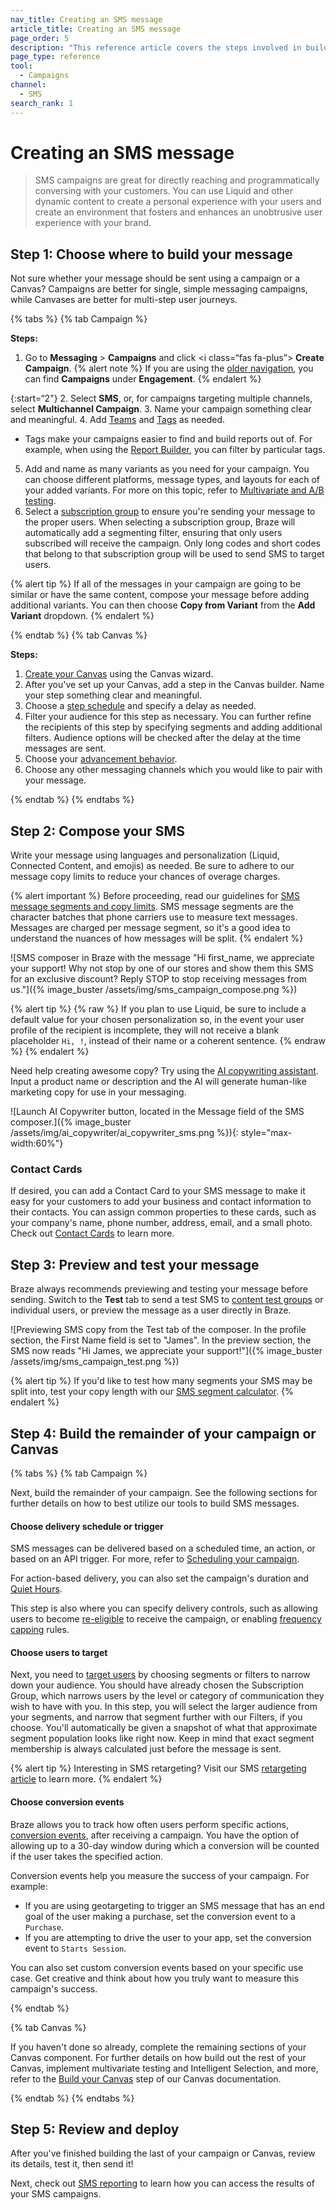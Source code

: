```yaml
---
nav_title: Creating an SMS message
article_title: Creating an SMS message
page_order: 5
description: "This reference article covers the steps involved in building out and creating an SMS message."
page_type: reference
tool:
  - Campaigns
channel:
  - SMS
search_rank: 1
---
```


# Creating an SMS message

> SMS campaigns are great for directly reaching and programmatically conversing with your customers. You can use Liquid and other dynamic content to create a personal experience with your users and create an environment that fosters and enhances an unobtrusive user experience with your brand. 

## Step 1: Choose where to build your message

Not sure whether your message should be sent using a campaign or a Canvas? Campaigns are better for single, simple messaging campaigns, while Canvases are better for multi-step user journeys.

{% tabs %}
{% tab Campaign %}

**Steps:**

1. Go to **Messaging** > **Campaigns** and click <i class=“fas fa-plus”></i> **Create Campaign**.
{% alert note %}
If you are using the [older navigation]({{site.baseurl}}/navigation), you can find **Campaigns** under **Engagement**.
{% endalert %}

{:start=“2"}
2. Select **SMS**, or, for campaigns targeting multiple channels, select **Multichannel Campaign**.
3. Name your campaign something clear and meaningful.
4. Add [Teams]({{site.baseurl}}/user_guide/administrative/manage_your_braze_users/teams/) and [Tags]({{site.baseurl}}/user_guide/administrative/app_settings/manage_app_group/tags/) as needed.
   * Tags make your campaigns easier to find and build reports out of. For example, when using the [Report Builder]({{site.baseurl}}/user_guide/data_and_analytics/reporting/report_builder/), you can filter by particular tags.
5. Add and name as many variants as you need for your campaign. You can choose different platforms, message types, and layouts for each of your added variants. For more on this topic, refer to [Multivariate and A/B testing]({{site.baseurl}}/user_guide/engagement_tools/testing/multivariant_testing/).
6. Select a [subscription group]({{site.baseurl}}/user_guide/message_building_by_channel/sms/sms_subscription_group/) to ensure you're sending your message to the proper users. When selecting a subscription group, Braze will automatically add a segmenting filter, ensuring that only users subscribed will receive the campaign. Only long codes and short codes that belong to that subscription group will be used to send SMS to target users.

{% alert tip %}
If all of the messages in your campaign are going to be similar or have the same content, compose your message before adding additional variants. You can then choose **Copy from Variant** from the **Add Variant** dropdown.
{% endalert %}

{% endtab %}
{% tab Canvas %}

**Steps:**

1. [Create your Canvas]({{site.baseurl}}/user_guide/engagement_tools/canvas/create_a_canvas/create_a_canvas/) using the Canvas wizard.
2. After you've set up your Canvas, add a step in the Canvas builder. Name your step something clear and meaningful.
3. Choose a [step schedule]({{site.baseurl}}/user_guide/engagement_tools/canvas/create_a_canvas/time_based_canvas/#schedule-delay) and specify a delay as needed.
4. Filter your audience for this step as necessary. You can further refine the recipients of this step by specifying segments and adding additional filters. Audience options will be checked after the delay at the time messages are sent.
5. Choose your [advancement behavior]({{site.baseurl}}/user_guide/engagement_tools/canvas/create_a_canvas/advancement/).
6. Choose any other messaging channels which you would like to pair with your message.

{% endtab %}
{% endtabs %}

## Step 2: Compose your SMS

Write your message using languages and personalization (Liquid, Connected Content, and emojis) as needed. Be sure to adhere to our message copy limits to reduce your chances of overage charges.

{% alert important %}
Before proceeding, read our guidelines for [SMS message segments and copy limits]({{site.baseurl}}/user_guide/message_building_by_channel/sms/campaign/segments/). SMS message segments are the character batches that phone carriers use to measure text messages. Messages are charged per message segment, so it's a good idea to understand the nuances of how messages will be split.
{% endalert %}

![SMS composer in Braze with the message "Hi first_name, we appreciate your support! Why not stop by one of our stores and show them this SMS for an exclusive discount? Reply STOP to stop receiving messages from us."]({% image_buster /assets/img/sms_campaign_compose.png %})

{% alert tip %}
{% raw %}
If you plan to use Liquid, be sure to include a default value for your chosen personalization so, in the event your user profile of the recipient is incomplete, they will not receive a blank placeholder `Hi, !`, instead of their name or a coherent sentence.
{% endraw %}
{% endalert %}

Need help creating awesome copy? Try using the [AI copywriting assistant]({{site.baseurl}}/user_guide/intelligence/ai_copywriting/). Input a product name or description and the AI will generate human-like marketing copy for use in your messaging.

![Launch AI Copywriter button, located in the Message field of the SMS composer.]({% image_buster /assets/img/ai_copywriter/ai_copywriter_sms.png %}){: style="max-width:60%"}

### Contact Cards

If desired, you can add a Contact Card to your SMS message to make it easy for your customers to add your business and contact information to their contacts. You can assign common properties to these cards, such as your company's name, phone number, address, email, and a small photo. Check out [Contact Cards]({{site.baseurl}}/user_guide/message_building_by_channel/sms/mms/contact_card/) to learn more.

## Step 3: Preview and test your message

Braze always recommends previewing and testing your message before sending. Switch to the **Test** tab to send a test SMS to [content test groups]({{site.baseurl}}/user_guide/administrative/app_settings/developer_console/internal_groups_tab/#content-test-groups) or individual users, or preview the message as a user directly in Braze.

![Previewing SMS copy from the Test tab of the composer. In the profile section, the First Name field is set to "James". In the preview section, the SMS now reads "Hi James, we appreciate your support!"]({% image_buster /assets/img/sms_campaign_test.png %})

{% alert tip %}
If you'd like to test how many segments your SMS may be split into, test your copy length with our [SMS segment calculator]({{site.baseurl}}/user_guide/message_building_by_channel/sms/campaign/segments/#segment-calculator).
{% endalert %}

## Step 4: Build the remainder of your campaign or Canvas

{% tabs %}
{% tab Campaign %}

Next, build the remainder of your campaign. See the following sections for further details on how to best utilize our tools to build SMS messages.

#### Choose delivery schedule or trigger

SMS messages can be delivered based on a scheduled time, an action, or based on an API trigger. For more, refer to [Scheduling your campaign]({{site.baseurl}}/user_guide/engagement_tools/campaigns/building_campaigns/delivery_types/).

For action-based delivery, you can also set the campaign's duration and [Quiet Hours]({{site.baseurl}}/user_guide/engagement_tools/campaigns/building_campaigns/time_based_campaign/#quiet-hours).

This step is also where you can specify delivery controls, such as allowing users to become [re-eligible]({{site.baseurl}}/user_guide/engagement_tools/campaigns/building_campaigns/delivery_types/reeligibility/#campaigns) to receive the campaign, or enabling [frequency capping]({{site.baseurl}}/user_guide/engagement_tools/campaigns/building_campaigns/rate-limiting/#frequency-capping) rules.

#### Choose users to target

Next, you need to [target users]({{site.baseurl}}/user_guide/engagement_tools/campaigns/building_campaigns/targeting_users/) by choosing segments or filters to narrow down your audience. You should have already chosen the Subscription Group, which narrows users by the level or category of communication they wish to have with you. In this step, you will select the larger audience from your segments, and narrow that segment further with our Filters, if you choose. You'll automatically be given a snapshot of what that approximate segment population looks like right now. Keep in mind that exact segment membership is always calculated just before the message is sent.

{% alert tip %}
Interesting in SMS retargeting? Visit our SMS [retargeting article]({{site.baseurl}}/user_guide/message_building_by_channel/sms/campaign/retargeting/) to learn more. 
{% endalert %}

#### Choose conversion events

Braze allows you to track how often users perform specific actions, [conversion events]({{site.baseurl}}/user_guide/engagement_tools/campaigns/building_campaigns/conversion_events/), after receiving a campaign. You have the option of allowing up to a 30-day window during which a conversion will be counted if the user takes the specified action.

Conversion events help you measure the success of your campaign. For example:

- If you are using geotargeting to trigger an SMS message that has an end goal of the user making a purchase, set the conversion event to a `Purchase`.
- If you are attempting to drive the user to your app, set the conversion event to `Starts Session`.

You can also set custom conversion events based on your specific use case. Get creative and think about how you truly want to measure this campaign's success.

{% endtab %}

{% tab Canvas %}

If you haven't done so already, complete the remaining sections of your Canvas component. For further details on how build out the rest of your Canvas, implement multivariate testing and Intelligent Selection, and more, refer to the [Build your Canvas]({{site.baseurl}}/user_guide/engagement_tools/canvas/create_a_canvas/create_a_canvas/#step-3-build-your-canvas) step of our Canvas documentation.

{% endtab %}
{% endtabs %}

## Step 5: Review and deploy

After you've finished building the last of your campaign or Canvas, review its details, test it, then send it!

Next, check out [SMS reporting]({{site.baseurl}}/user_guide/message_building_by_channel/sms/sms_campaign_analytics/) to learn how you can access the results of your SMS campaigns.
